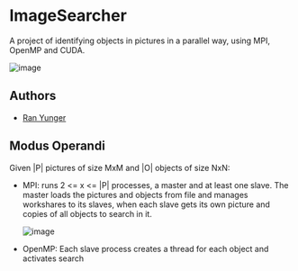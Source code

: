 # ImageSearcher

A project of identifying objects in pictures in a parallel way, using MPI, OpenMP and CUDA.

![image](https://user-images.githubusercontent.com/62587988/213797162-0b301f39-6ed4-44b6-8fba-270c0038c45e.png)

## Authors

- [Ran Yunger](https://github.com/RanYunger)

## Modus Operandi

Given |P| pictures of size MxM and |O| objects of size NxN:
- MPI: runs 2 <= x <= |P| processes, a master and at least one slave.
  The master loads the pictures and objects from file and manages workshares to its slaves, when each slave gets its own picture and copies of all objects to search in it.
  
  ![image](https://user-images.githubusercontent.com/62587988/213802847-1f2e69cb-7871-4472-ab79-0ed7ce83e3df.png)
  
- OpenMP: Each slave process creates a thread for each object and activates search 
